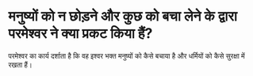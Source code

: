 # मनुष्यों को न छोड़ने और कुछ को बचा लेने के द्वारा परमेश्वर ने क्या प्रकट किया हैं?
परमेश्वर का कार्य दर्शाता है कि वह इश्वर भक्त मनुष्यों को कैसे बचाया है और धर्मियों को कैसे सुरक्षा में रखता हैं।
